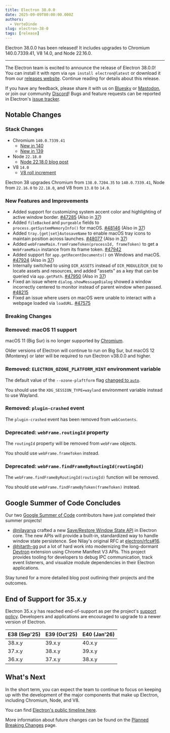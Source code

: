 ```yaml
---
title: Electron 38.0.0
date: 2025-09-09T00:00:00.000Z
authors:
  - VerteDinde
slug: electron-38-0
tags: [release]
---
```


Electron 38.0.0 has been released! It includes upgrades to Chromium 140.0.7339.41, V8 14.0, and Node 22.16.0.

---

The Electron team is excited to announce the release of Electron 38.0.0! You can install it with npm via `npm install electron@latest` or download it from our [releases website](https://releases.electronjs.org/release?channel=stable). Continue reading for details about this release.

If you have any feedback, please share it with us on [Bluesky](https://bsky.app/profile/electronjs.org) or [Mastodon](https://social.lfx.dev/@electronjs), or join our community [Discord](https://discord.com/invite/electronjs)! Bugs and feature requests can be reported in Electron's [issue tracker](https://github.com/electron/electron/issues).

## Notable Changes

### Stack Changes

- Chromium `140.0.7339.41`
  - [New in 140](https://developer.chrome.com/blog/new-in-chrome-140/)
  - [New in 139](https://developer.chrome.com/blog/new-in-chrome-139/)
- Node `22.18.0`
  - [Node 22.18.0 blog post](https://nodejs.org/en/blog/release/v22.18.0/)
- V8 `14.0`
  - [V8 roll increment](https://chromium.googlesource.com/v8/v8.git/+/fdb12b460f148895f6af2ff0e0d870ff8889f154)

Electron 38 upgrades Chromium from `138.0.7204.35` to `140.0.7339.41`, Node from `22.16.0` to `22.18.0`, and V8 from `13.8` to `14.0`.

### New Features and Improvements

- Added support for customizing system accent color and highlighting of active window border. [#47285](https://github.com/electron/electron/pull/47285) (Also in [37](https://github.com/electron/electron/pull/47537))
- Added `fileBacked` and `purgeable` fields to `process.getSystemMemoryInfo()` for macOS. [#48146](https://github.com/electron/electron/pull/48146) (Also in [37](https://github.com/electron/electron/pull/48143))
- Added `tray.{get|set}AutosaveName` to enable macOS tray icons to maintain position across launches. [#48077](https://github.com/electron/electron/pull/48077) (Also in [37](https://github.com/electron/electron/pull/48076))
- Added `webFrameMain.fromFrameToken(processId, frameToken)` to get a `WebFrameMain` instance from its frame token. [#47942](https://github.com/electron/electron/pull/47942)
- Added support for `app.getRecentDocuments()` on Windows and macOS. [#47924](https://github.com/electron/electron/pull/47924) (Also in [37](https://github.com/electron/electron/pull/47923))
- Internally switched to using `DIR_ASSETS` instead of `DIR_MODULE`/`DIR_EXE` to locate assets and resources, and added "assets" as a key that can be queried via `app.getPath`. [#47950](https://github.com/electron/electron/pull/47950) (Also in [37](https://github.com/electron/electron/pull/47951))
- Fixed an issue where `dialog.showMessageDialog` showed a window incorrectly centered to monitor instead of parent window when passed. [#48215](https://github.com/electron/electron/pull/48215)
- Fixed an issue where users on macOS were unable to interact with a webpage loaded via `loadURL`. [#47575](https://github.com/electron/electron/pull/47575)

### Breaking Changes

### Removed: macOS 11 support

macOS 11 (Big Sur) is no longer supported by [Chromium](https://chromium-review.googlesource.com/c/chromium/src/+/6594615).

Older versions of Electron will continue to run on Big Sur, but macOS 12 (Monterey)
or later will be required to run Electron v38.0.0 and higher.

### Removed: `ELECTRON_OZONE_PLATFORM_HINT` environment variable

The default value of the `--ozone-plaftform` flag [changed to `auto`](https://chromium-review.googlesource.com/c/chromium/src/+/6775426).

You should use the `XDG_SESSION_TYPE=wayland` environment variable instead to use Wayland.

### Removed: `plugin-crashed` event

The `plugin-crashed` event has been removed from `webContents`.

### Deprecated: `webFrame.routingId` property

The `routingId` property will be removed from `webFrame` objects.

You should use `webFrame.frameToken` instead.

### Deprecated: `webFrame.findFrameByRoutingId(routingId)`

The `webFrame.findFrameByRoutingId(routingId)` function will be removed.

You should use `webFrame.findFrameByToken(frameToken)` instead.

## Google Summer of Code Concludes

Our two [Google Summer of Code](https://summerofcode.withgoogle.com/) contributors have just completed their summer projects!

- [@nilayarya](https://github.com/nilayarya) crafted a new [Save/Restore Window State API](https://github.com/electron/rfcs/pull/16/) in Electron core. The new APIs will provide a built-in, standardized way
  to handle window state persistence. See Nilay's original RFC at [electron/rfcs#16](https://github.com/electron/rfcs/pull/16).
- [@hitarth-gg](https://github.com/hitarth-gg) put a lot of hard work into modernizing the long-dormant [Devtron](https://github.com/electron-userland/devtron) extension using Chrome Manifest V3 APIs.
  This project provides tooling for developers to debug IPC communication, track event listeners, and visualize module dependencies in their Electron applications.

Stay tuned for a more detailed blog post outlining their projects and the outcomes.

## End of Support for 35.x.y

Electron 35.x.y has reached end-of-support as per the project's [support policy](https://www.electronjs.org/docs/latest/tutorial/electron-timelines#version-support-policy). Developers and applications are encouraged to upgrade to a newer version of Electron.

| E38 (Sep'25) | E39 (Oct'25) | E40 (Jan'26) |
| ------------ | ------------ | ------------ |
| 38.x.y       | 39.x.y       | 40.x.y       |
| 37.x.y       | 38.x.y       | 39.x.y       |
| 36.x.y       | 37.x.y       | 38.x.y       |

## What's Next

In the short term, you can expect the team to continue to focus on keeping up with the development of the major components that make up Electron, including Chromium, Node, and V8.

You can find [Electron's public timeline here](https://www.electronjs.org/docs/latest/tutorial/electron-timelines).

More information about future changes can be found on the [Planned Breaking Changes](https://github.com/electron/electron/blob/main/docs/breaking-changes.md) page.
